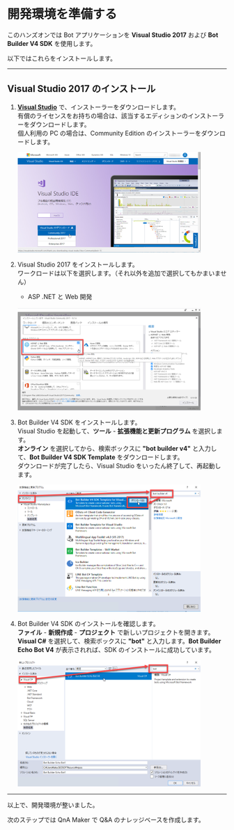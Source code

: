 # 開発環境を準備する

このハンズオンでは Bot アプリケーションを **Visual Studio 2017** および **Bot Builder V4 SDK** を使用します。

以下ではこれらをインストールします。

---

## Visual Studio 2017 のインストール

1. [**Visual Studio**](https://visualstudio.microsoft.com/ja/vs/) で、インストーラーをダウンロードします。  
有償のライセンスをお持ちの場合は、該当するエディションのインストーラーをダウンロードします。  
個人利用の PC の場合は、Community Edition のインストーラーをダウンロードします。

    <img src="Assets/Images/vs_download_installer.png" width="420px" />

2. Visual Studio 2017 をインストールします。  
ワークロードは以下を選択します。（それ以外を追加で選択してもかまいません）  

    - ASP .NET と Web 開発

    <br />
    <img src="Assets/Images/vs_installer.png" width="420px" />

3. Bot Builder V4 SDK をインストールします。  
Visual Studio を起動して、**ツール** - **拡張機能と更新プログラム** を選択します。  
**オンライン** を選択してから、検索ボックスに **"bot builder v4"** と入力して、**Bot Builder V4 SDK Template** をダウンロードします。  
ダウンロードが完了したら、Visual Studio をいったん終了して、再起動します。

    <img src="Assets/Images/vs_install_botext.png" width="420px" />

4. Bot Builder V4 SDK のインストールを確認します。  
**ファイル** - **新規作成** - **プロジェクト** で新しいプロジェクトを開きます。  
**Visual C#** を選択して、検索ボックスに **"bot"** と入力します。**Bot Builder Echo Bot V4** が表示されれば、SDK のインストールに成功しています。

    <img src="Assets/Images/vs_botext_check.png" width="420px" />

---

以上で、開発環境が整いました。  

次のステップでは QnA Maker で Q&A のナレッジベースを作成します。